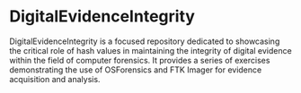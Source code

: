# DigitalEvidenceIntegrity
DigitalEvidenceIntegrity is a focused repository dedicated to showcasing the critical role of hash values in maintaining the integrity of digital evidence within the field of computer forensics. It provides a series of exercises demonstrating the use of OSForensics and FTK Imager for evidence acquisition and analysis. 
